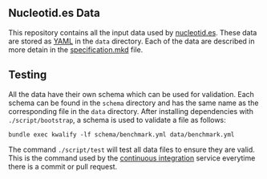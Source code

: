 ## Nucleotid.es Data

This repository contains all the input data used by
[nucleotid.es](http://nucleotid.es). These data are stored as [YAML][] in the
`data` directory. Each of the data are described in more detain in the
[specification.mkd][] file.

[YAML]: http://www.yaml.org/
[specification.mkd]: https://github.com/nucleotides-data/blob/master/specification.mkd

## Testing

All the data have their own schema which can be used for validation. Each
schema can be found in the `schema` directory and has the same name as the
corresponding file in the `data` directory. After installing dependencies with
`./script/bootstrap`, a schema is used to validate a file as follows:

    bundle exec kwalify -lf schema/benchmark.yml data/benchmark.yml

The command `./script/test` will test all data files to ensure they are valid.
This is the command used by the [continuous integration][ci] service everytime
there is a commit or pull request.

[ci]: https://circleci.com/gh/nucleotides/nucleotides-data
